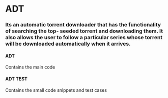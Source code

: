 # ADT

<h3>Its an automatic torrent downloader that has the functionality of searching the top-
seeded torrent and downloading them. It also allows the user to follow a particular series whose torrent
will be downloaded automatically when it arrives.</h3>

<h4> ADT</h4>
<p>Contains the main code</p>

<h4> ADT TEST </h4>
<p>Contains the small code snippets and test cases</p>


